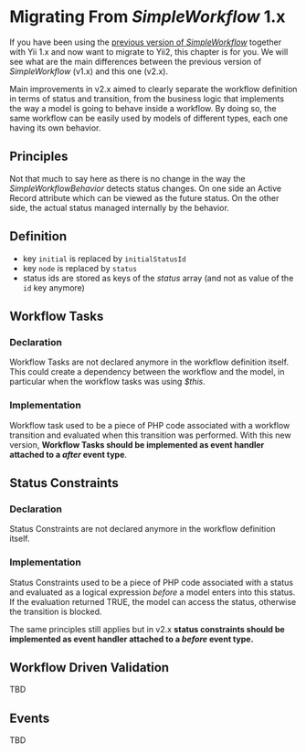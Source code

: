 # Migrating From *SimpleWorkflow* 1.x

If you have been using the [previous version of *SimpleWorkflow*](http://s172418307.onlinehome.fr/project/sandbox/www/index.php?r=simpleWorkflow/page&view=home) 
together with Yii 1.x and now want to migrate to Yii2, this chapter is for you. We will see what are the main differences between the
previous version of *SimpleWorkflow* (v1.x) and this one (v2.x).

Main improvements in v2.x aimed to clearly separate the workflow definition in terms of status and transition, from the business logic
that implements the way a model is going to behave inside a workflow. By doing so, the same workflow can be easily used by models of different
types, each one having its own behavior.  

## Principles

Not that much to say here as there is no change in the way the *SimpleWorkflowBehavior* detects status changes. On one side an 
Active Record attribute which can be viewed as the future status. On the other side, the actual status managed internally by the behavior.

## Definition

- key `initial` is replaced by `initialStatusId`
- key `node` is replaced by `status`
- status ids are stored as keys of the *status* array (and not as value of the `id` key anymore)

## Workflow Tasks

### Declaration

Workflow Tasks are not declared anymore in the workflow definition itself. This could create a dependency between the workflow and the 
model, in particular when the workflow tasks was using *$this*. 

### Implementation

Workflow task used to be a piece of PHP code associated with a workflow transition and evaluated when this transition was performed.
With this new version, **Workflow Tasks should be implemented as event handler attached to a *after* event type**.

## Status Constraints
### Declaration
Status Constraints are not declared anymore in the workflow definition itself. 

### Implementation
Status Constraints used to be a piece of PHP code associated with a status and evaluated as a logical expression *before* a model enters 
into this status. If the evaluation returned TRUE, the model can access the status, otherwise the transition is blocked.

The same principles still applies but in v2.x **status constraints should be implemented as event handler attached to a *before* event type.**


## Workflow Driven Validation

TBD

## Events

TBD
 